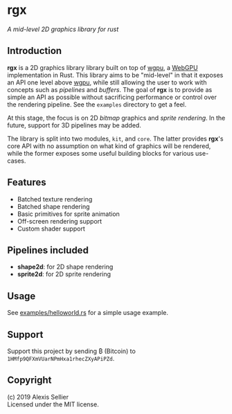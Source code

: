 rgx
===

*A mid-level 2D graphics library for rust*

Introduction
------------
**rgx** is a 2D graphics library library built on top of [wgpu], a [WebGPU]
implementation in Rust. This library aims to be "mid-level" in that it exposes
an API one level above [wgpu], while still allowing the user to work with
concepts such as *pipelines* and *buffers*. The goal of **rgx** is to provide
as simple an API as possible without sacrificing performance or control over
the rendering pipeline.  See the `examples` directory to get a feel.

At this stage, the focus is on 2D *bitmap* graphics and *sprite rendering*. In the
future, support for 3D pipelines may be added.

The library is split into two modules, `kit`, and `core`. The latter provides
**rgx**'s core API with no assumption on what kind of graphics will be
rendered, while the former exposes some useful building blocks for various use-cases.

[wgpu]: https://crates.io/crates/wgpu
[WebGPU]: https://www.w3.org/community/gpu/

Features
--------
* Batched texture rendering
* Batched shape rendering
* Basic primitives for sprite animation
* Off-screen rendering support
* Custom shader support

Pipelines included
------------------
* **shape2d**: for 2D shape rendering
* **sprite2d**: for 2D sprite rendering

Usage
-----
See [examples/helloworld.rs](examples/helloworld.rs) for a simple usage example.

Support
-------
Support this project by sending ₿ (Bitcoin) to `1HMfp9QFXmVUarNPmHxa1rhecZXyAPiPZd`.

Copyright
---------
(c) 2019 Alexis Sellier\
Licensed under the MIT license.
